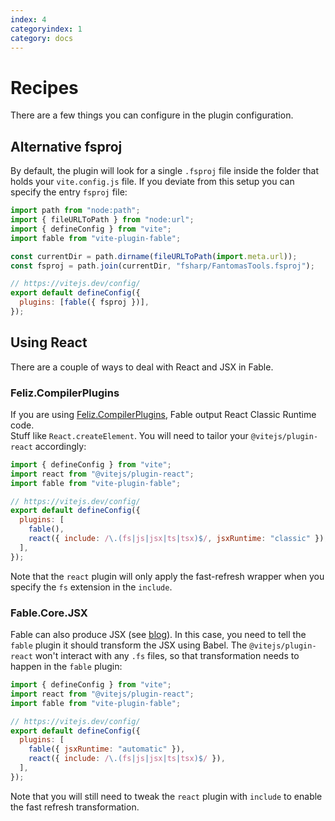 ```yaml
---
index: 4
categoryindex: 1
category: docs
---
```


# Recipes

There are a few things you can configure in the plugin configuration.

## Alternative fsproj

By default, the plugin will look for a single `.fsproj` file inside the folder that holds your `vite.config.js` file.
If you deviate from this setup you can specify the entry `fsproj` file:

```js
import path from "node:path";
import { fileURLToPath } from "node:url";
import { defineConfig } from "vite";
import fable from "vite-plugin-fable";

const currentDir = path.dirname(fileURLToPath(import.meta.url));
const fsproj = path.join(currentDir, "fsharp/FantomasTools.fsproj");

// https://vitejs.dev/config/
export default defineConfig({
  plugins: [fable({ fsproj })],
});
```

## Using React

There are a couple of ways to deal with React and JSX in Fable.

### Feliz.CompilerPlugins

If you are using [Feliz.CompilerPlugins](https://www.nuget.org/packages/Feliz.CompilerPlugins), Fable output React Classic Runtime code.  
Stuff like `React.createElement`. You will need to tailor your `@vitejs/plugin-react` accordingly:

```js
import { defineConfig } from "vite";
import react from "@vitejs/plugin-react";
import fable from "vite-plugin-fable";

// https://vitejs.dev/config/
export default defineConfig({
  plugins: [
    fable(),
    react({ include: /\.(fs|js|jsx|ts|tsx)$/, jsxRuntime: "classic" }),
  ],
});
```

Note that the `react` plugin will only apply the fast-refresh wrapper when you specify the `fs` extension in the `include`.

### Fable.Core.JSX

Fable can also produce JSX (see [blog](https://fable.io/blog/2022/2022-10-12-react-jsx.html)). In this case, you need to tell the `fable` plugin it should transform the JSX using Babel.
The `@vitejs/plugin-react` won't interact with any `.fs` files, so that transformation needs to happen in the `fable` plugin:

```js
import { defineConfig } from "vite";
import react from "@vitejs/plugin-react";
import fable from "vite-plugin-fable";

// https://vitejs.dev/config/
export default defineConfig({
  plugins: [
    fable({ jsxRuntime: "automatic" }),
    react({ include: /\.(fs|js|jsx|ts|tsx)$/ }),
  ],
});
```

Note that you will still need to tweak the `react` plugin with `include` to enable the fast refresh transformation.
